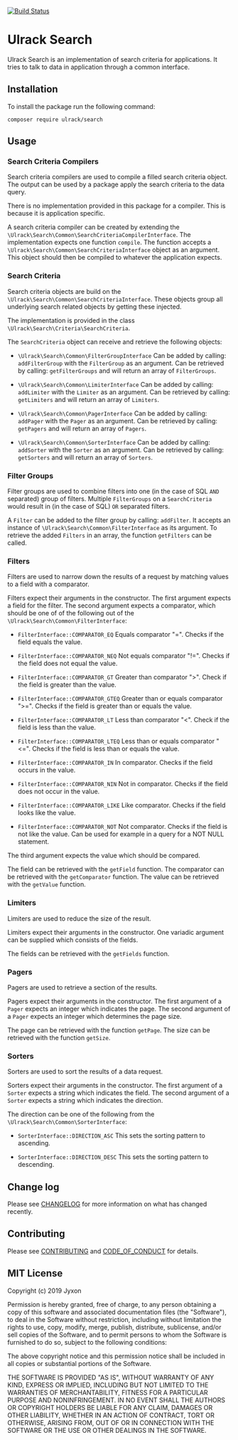 [![Build Status](https://travis-ci.com/ulrack/search.svg?branch=master)](https://travis-ci.com/ulrack/search)

# Ulrack Search

Ulrack Search is an implementation of search criteria for applications.
It tries to talk to data in application through a common interface.

## Installation

To install the package run the following command:

```
composer require ulrack/search
```

## Usage

### Search Criteria Compilers

Search criteria compilers are used to compile a filled search criteria object.
The output can be used by a package apply the search criteria to the data query.

There is no implementation provided in this package for a compiler.
This is because it is application specific.

A search criteria compiler can be created by extending the `\Ulrack\Search\Common\SearchCriteriaCompilerInterface`.
The implementation expects one function `compile`.
The function accepts a `\Ulrack\Search\Common\SearchCriteriaInterface` object as an argument.
This object should then be compiled to whatever the application expects.

### Search Criteria

Search criteria objects are build on the `\Ulrack\Search\Common\SearchCriteriaInterface`.
These objects group all underlying search related objects by getting these injected.

The implementation is provided in the class `\Ulrack\Search\Criteria\SearchCriteria`.

The `SearchCriteria` object can receive and retrieve the following objects:
- `\Ulrack\Search\Common\FilterGroupInterface`
Can be added by calling: `addFilterGroup` with the `FilterGroup` as an argument.
Can be retrieved by calling: `getFilterGroups` and will return an array of `FilterGroups`.

- `\Ulrack\Search\Common\LimiterInterface`
Can be added by calling: `addLimiter` with the `Limiter` as an argument.
Can be retrieved by calling: `getLimiters` and will return an array of `Limiters`.

- `\Ulrack\Search\Common\PagerInterface`
Can be added by calling: `addPager` with the `Pager` as an argument.
Can be retrieved by calling: `getPagers` and will return an array of `Pagers`.

- `\Ulrack\Search\Common\SorterInterface`
Can be added by calling: `addSorter` with the `Sorter` as an argument.
Can be retrieved by calling: `getSorters` and will return an array of `Sorters`.

### Filter Groups

Filter groups are used to combine filters into one (in the case of SQL `AND` separated) group of filters.
Multiple `FilterGroups` on a `SearchCriteria` would result in (in the case of SQL) `OR` separated filters.

A `Filter` can be added to the filter group by calling: `addFilter`.
It accepts an instance of `\Ulrack\Search\Common\FilterInterface` as its argument.
To retrieve the added `Filters` in an array, the function `getFilters` can be called.

### Filters

Filters are used to narrow down the results of a request by matching values to a field with a comparator.

Filters expect their arguments in the constructor.
The first argument expects a field for the filter.
The second argument expects a comparator,
which should be one of of the following out of the `\Ulrack\Search\Common\FilterInterface`:
- `FilterInterface::COMPARATOR_EQ`
Equals comparator "=". Checks if the field equals the value.

- `FilterInterface::COMPARATOR_NEQ`
Not equals comparator "!=". Checks if the field does not equal the value.

- `FilterInterface::COMPARATOR_GT`
Greater than comparator ">". Check if the field is greater than the value.

- `FilterInterface::COMPARATOR_GTEQ`
Greater than or equals comparator ">=".
Checks if the field is greater than or equals the value.

- `FilterInterface::COMPARATOR_LT`
Less than comparator "<". Check if the field is less than the value.

- `FilterInterface::COMPARATOR_LTEQ`
Less than or equals comparator "<=".
Checks if the field is less than or equals the value.

- `FilterInterface::COMPARATOR_IN`
In comparator. Checks if the field occurs in the value.

- `FilterInterface::COMPARATOR_NIN`
Not in comparator. Checks if the field does not occur in the value.

- `FilterInterface::COMPARATOR_LIKE`
Like comparator. Checks if the field looks like the value.

- `FilterInterface::COMPARATOR_NOT`
Not comparator. Checks if the field is not like the value.
Can be used for example in a query for a NOT NULL statement.

The third argument expects the value which should be compared.

The field can be retrieved with the `getField` function.
The comparator can be retrieved with the `getComparator` function.
The value can be retrieved with the `getValue` function.

### Limiters

Limiters are used to reduce the size of the result.

Limiters expect their arguments in the constructor.
One variadic argument can be supplied which consists of the fields.

The fields can be retrieved with the `getFields` function.

### Pagers

Pagers are used to retrieve a section of the results.

Pagers expect their arguments in the constructor.
The first argument of a `Pager` expects an integer which indicates the page.
The second argument of a `Pager` expects an integer which determines the page size.

The page can be retrieved with the function `getPage`.
The size can be retrieved with the function `getSize`.

### Sorters

Sorters are used to sort the results of a data request.

Sorters expect their arguments in the constructor.
The first argument of a `Sorter` expects a string which indicates the field.
The second argument of a `Sorter` expects a string which indicates the direction.

The direction can be one of the following from the `\Ulrack\Search\Common\SorterInterface`:
- `SorterInterface::DIRECTION_ASC`
This sets the sorting pattern to ascending.

- `SorterInterface::DIRECTION_DESC`
This sets the sorting pattern to descending.

## Change log

Please see [CHANGELOG](CHANGELOG.md) for more information on what has changed recently.

## Contributing

Please see [CONTRIBUTING](CONTRIBUTING.md) and [CODE_OF_CONDUCT](CODE_OF_CONDUCT.md) for details.

## MIT License

Copyright (c) 2019 Jyxon

Permission is hereby granted, free of charge, to any person obtaining a copy
of this software and associated documentation files (the "Software"), to deal
in the Software without restriction, including without limitation the rights
to use, copy, modify, merge, publish, distribute, sublicense, and/or sell
copies of the Software, and to permit persons to whom the Software is
furnished to do so, subject to the following conditions:

The above copyright notice and this permission notice shall be included in all
copies or substantial portions of the Software.

THE SOFTWARE IS PROVIDED "AS IS", WITHOUT WARRANTY OF ANY KIND, EXPRESS OR
IMPLIED, INCLUDING BUT NOT LIMITED TO THE WARRANTIES OF MERCHANTABILITY,
FITNESS FOR A PARTICULAR PURPOSE AND NONINFRINGEMENT. IN NO EVENT SHALL THE
AUTHORS OR COPYRIGHT HOLDERS BE LIABLE FOR ANY CLAIM, DAMAGES OR OTHER
LIABILITY, WHETHER IN AN ACTION OF CONTRACT, TORT OR OTHERWISE, ARISING FROM,
OUT OF OR IN CONNECTION WITH THE SOFTWARE OR THE USE OR OTHER DEALINGS IN THE
SOFTWARE.
